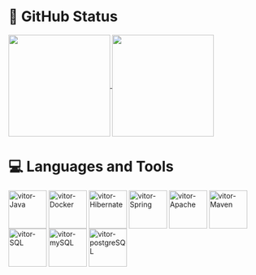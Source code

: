 # 🎈 GitHub Status
<a href="https://github.com/vitorbonato19/github-readme-stats">
  <img height=200 align="center" src="https://github-readme-stats.vercel.app/api?username=vitorbonato19&show_icons=true&theme=dark" />
</a>
<a href="https://github.com/vitorbonato19/convoychat">
  <img height=200 align="center" src="https://github-readme-stats.vercel.app/api/top-langs?username=vitorbonato19&layout=compact&langs_count=8&card_width=320" />
</a>


# 💻 Languages and Tools

<div>
  <img align="center" alt="vitor-Java" height="75" width="75" src="https://cdn.jsdelivr.net/gh/devicons/devicon@latest/icons/java/java-original-wordmark.svg"/>
  <img align="center" alt="vitor-Docker" height="75" width="75" src="https://cdn.jsdelivr.net/gh/devicons/devicon@latest/icons/docker/docker-original-wordmark.svg" />
  <img align="center" alt="vitor-Hibernate" height="75" width="75"src="https://cdn.jsdelivr.net/gh/devicons/devicon@latest/icons/hibernate/hibernate-original-wordmark.svg" />
 <img align="center" alt="vitor-Spring" height="75" width="75" src="https://cdn.jsdelivr.net/gh/devicons/devicon@latest/icons/spring/spring-original.svg" />
 <img align="center" alt="vitor-Apache" height="75" width="75" src="https://cdn.jsdelivr.net/gh/devicons/devicon@latest/icons/apache/apache-original.svg" />
 <img align="center" alt="vitor-Maven" height="75" width="75" src="https://cdn.jsdelivr.net/gh/devicons/devicon@latest/icons/maven/maven-original.svg" /> 
 <img align="center" alt="vitor-SQL" height="75" width="75" src="https://cdn.jsdelivr.net/gh/devicons/devicon@latest/icons/sqldeveloper/sqldeveloper-original.svg" /> 
<img align="center" alt="vitor-mySQL" height="75" width="75" src="https://cdn.jsdelivr.net/gh/devicons/devicon@latest/icons/mysql/mysql-original.svg" />
<img align="center" alt="vitor-postgreSQL" height="75" width="75" src="https://cdn.jsdelivr.net/gh/devicons/devicon@latest/icons/postgresql/postgresql-original-wordmark.svg" />
</div>
